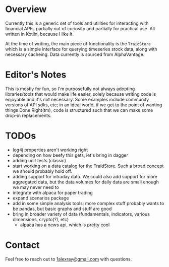 # Overview
Currently this is a generic set of tools and utilities for interacting with financial APIs, partially out of curiosity
and partially for practical use. All written in Kotlin, because I like it.

At the time of writing, the main piece of functionality is the `TraidStore` which is a simple interface for querying 
timeseries stock data, along with necessary cacheing. Data currently is sourced from AlphaVantage.

# Editor's Notes
This is mostly for fun, so I'm purposefully not always adopting libraries/tools that would make life easier, solely
because writing code is enjoyable and it's not necessary. Some examples include community versions of API sdks, etc; in 
an ideal world, if we get to the point of wanting things Done Right(tm), code is structured such that we can make some drop-in
replacements. 

# TODOs
* log4j properties aren't working right
* depending on how beefy this gets, let's bring in dagger
* adding unit tests (classic)
* start working on a data catalog for the TraidStore. Such a broad concept we should probably hold off.
* adding support for intraday data. We could also add support for more aggregated data, but the data volumes for daily data
are small enough we may never need to
* integrate with alpaca for paper trading
* expand scenarios package
* add in some simple analysis tools; more complex stuff probably wants to be pandas, but basic graphs and stuff are good
* bring in broader variety of data (fundamentals, indicators, various dimensions, crypto(?), etc)
  * alpaca has a news api, which is pretty cool
  
# Contact
Feel free to reach out to 1alexray@gmail.com with questions.